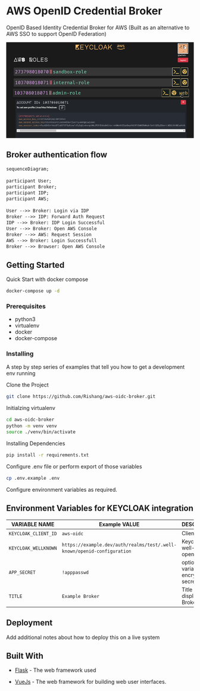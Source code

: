 # AWS OpenID Credential Broker

OpenID Based Identity Credential Broker for AWS (Built as an alternative to AWS SSO to support OpenID Federation)

![demo image](.github/images/panel.png)


## Broker authentication flow 

```mermaid
sequenceDiagram;

participant User;
participant Broker;
participant IDP;
participant AWS;

User -->> Broker: Login via IDP
Broker -->> IDP: Forward Auth Request
IDP -->> Broker: IDP Login Successful
User -->> Broker: Open AWS Console
Broker -->> AWS: Request Session
AWS -->> Broker: Login Successfull
Broker -->> Browser: Open AWS Console
```

## Getting Started

Quick Start with docker compose

```bash
docker-compose up -d
```

### Prerequisites

- python3
- virtualenv
- docker
- docker-compose


### Installing

A step by step series of examples that tell you how to get a development env running

Clone the Project 

```bash
git clone https://github.com/Rishang/aws-oidc-broker.git
```

Initialzing virtualenv

```bash
cd aws-oidc-broker
python -m venv venv
source ./venv/bin/activate
```

Installing Dependencies

```bash
pip install -r requirements.txt
```

Configure .env file or perform export of those variables

```bash
cp .env.example .env
```

Configure environment variables as required.

## Environment Variables for KEYCLOAK integration

| VARIABLE NAME | Example VALUE | DESCRIPTION | REQUIRED |
| --- | --- | --- | --- |
| `KEYCLOAK_CLIENT_ID` | `aws-oidc`| Client ID | yes |
| `KEYCLOAK_WELLKNOWN` | `https://example.dev/auth/realms/test/.well-known/openid-configuration` | Keycloak well-known openid URL | yes |
| `APP_SECRET` | `!apppasswd` | optional env variable to set encrytion secret | no |
| `TITLE` | `Example Broker` | Title to display on Broker UI | no |

## Deployment

Add additional notes about how to deploy this on a live system

## Built With

- [Flask](https://flask.palletsprojects.com/) - The web framework used

- [VueJs](https://vuejs.org/) - The web framework for building web user interfaces.
